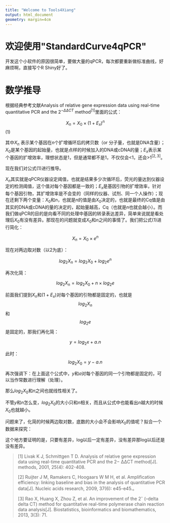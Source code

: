 ```yaml
---
title: "Welcome to Tools4Xiang"
output: html_document
geometry: margin=4cm
---
```


#   欢迎使用"StandardCurve4qPCR"

开发这个小软件的原因很简单，要做大量的qPCR，每次都要重新做标准曲线，好麻烦啊，直接写个R Shiny好了。

# 数学推导

根据经典参考文献Analysis of relative gene expression data using real-time quantitative PCR and the 2$^{− ΔΔCT}$ method$^{[1]}$里面的公式：

$$X_n = X_0 × (1 + E_x)^n$$  (1)

其中$X_n$ 表示某个基因在$n$个扩增循环后的拷贝数（or 分子量，也就是DNA含量）；$X_0$是某个基因的起始量，也就是点样的时候加入的DNA或cDNA的量；$E_x$表示某个基因的扩增效率，理想状态是1，但是通常都不是1，不仅仅会<1，还会>1$^{[2,3]}$。

现在我们对公式(1)进行推导。

$X_n$其实就是qPCR仪器设定阈值，也就是结果多少次循环后，荧光的量达到仪器设定的检测阈值，这个值对每个基因都是一致的；$E_x$是基因引物的扩增效率，针对每个基因引物，其扩增效率是不会变的（同样的仪器、试剂、同一个人操作）；现在还剩下两个变量：$X_0$和$n$，也就是$n$的值是由$X_0$决定的，也就是最终的Cq值是由其实的DNA或cDNA的量的决定的，起始量越高，Cq（也就是$n$也就会越小）。而我们做qPCR的目的是向看不同的处理中基因的转录表达差异，简单来说就是看处理后$X_0$有没有差异。那现在的问题就变成$X_0$和$n$之间的事情了。我们把公式(1)进行简化：

$$X_n = X_0 × e^n$$

现在对两边取对数（以2为底）：

$$log_2 X_n = log_2X_0 + log_2e^n$$

再次化简：

$$log_2 X_n = log_2X_0 + n × log_2e$$

前面我们提到$X_n$和$(1 + E_x)$对每个基因的引物都是固定的，也就是$$log_2 X_n$$和$$log_2e$$是固定的，那我们再化简：

$$y = log_2x + a.n$$

此时：$$log_2X_0 = y  - a.n$$

再次强调下：在上面这个公式中，$y$和$a$对每个基因的同一个引物都是固定的，可以当作常数进行理解（处理）。

那么$log_2X_0$和$n$之间也就线性相关了。

不管$y$和$n$怎么变，$log_2X_0$的大小只和$n$相关，而且从公式中也能看出$n$越大的时候$X_0$也就越小。

问题来了，化简的时候两边取对数，底数的大小会不会影响$X_0$的值呢？拟合一个数据来探究：



这个地方要证明的是，只要有差异，log以后一定有差异，没有差异那log以后还是没有差异。



>[1] Livak K J, Schmittgen T D. Analysis of relative gene expression data using real-time quantitative PCR and the 2− ΔΔCT method[J]. methods, 2001, 25(4): 402-408.
>
>[2] Ruijter J M, Ramakers C, Hoogaars W M H, et al. Amplification efficiency: linking baseline and bias in the analysis of quantitative PCR data[J]. Nucleic acids research, 2009, 37(6): e45-e45.。
>
>[3] Rao X, Huang X, Zhou Z, et al. An improvement of the 2ˆ (–delta delta CT) method for quantitative real-time polymerase chain reaction data analysis[J]. Biostatistics, bioinformatics and biomathematics, 2013, 3(3): 71.

